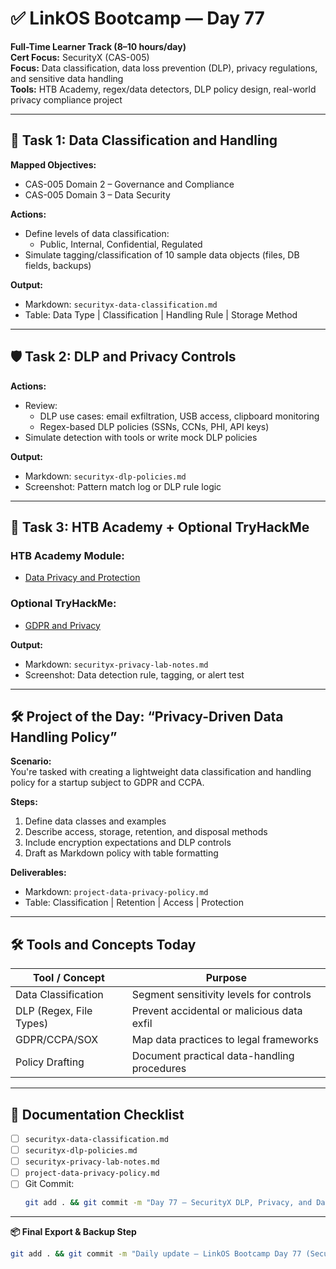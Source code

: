 # ✅ LinkOS Bootcamp — Day 77

**Full-Time Learner Track (8–10 hours/day)**  
**Cert Focus:** SecurityX (CAS-005)  
**Focus:** Data classification, data loss prevention (DLP), privacy regulations, and sensitive data handling  
**Tools:** HTB Academy, regex/data detectors, DLP policy design, real-world privacy compliance project

---

## 📁 Task 1: Data Classification and Handling

**Mapped Objectives:**  
- CAS-005 Domain 2 – Governance and Compliance  
- CAS-005 Domain 3 – Data Security

**Actions:**  
- Define levels of data classification:
  - Public, Internal, Confidential, Regulated  
- Simulate tagging/classification of 10 sample data objects (files, DB fields, backups)

**Output:**  
- Markdown: `securityx-data-classification.md`  
- Table: Data Type | Classification | Handling Rule | Storage Method

---

## 🛡 Task 2: DLP and Privacy Controls

**Actions:**  
- Review:
  - DLP use cases: email exfiltration, USB access, clipboard monitoring  
  - Regex-based DLP policies (SSNs, CCNs, PHI, API keys)  
- Simulate detection with tools or write mock DLP policies

**Output:**  
- Markdown: `securityx-dlp-policies.md`  
- Screenshot: Pattern match log or DLP rule logic

---

## 🧪 Task 3: HTB Academy + Optional TryHackMe

### HTB Academy Module:
- [Data Privacy and Protection](https://academy.hackthebox.com/module/119)

### Optional TryHackMe:
- [GDPR and Privacy](https://tryhackme.com/room/gdpr)

**Output:**  
- Markdown: `securityx-privacy-lab-notes.md`  
- Screenshot: Data detection rule, tagging, or alert test

---

## 🛠️ Project of the Day: “Privacy-Driven Data Handling Policy”

**Scenario:**  
You're tasked with creating a lightweight data classification and handling policy for a startup subject to GDPR and CCPA.

**Steps:**  
1. Define data classes and examples  
2. Describe access, storage, retention, and disposal methods  
3. Include encryption expectations and DLP controls  
4. Draft as Markdown policy with table formatting

**Deliverables:**  
- Markdown: `project-data-privacy-policy.md`  
- Table: Classification | Retention | Access | Protection

---

## 🛠️ Tools and Concepts Today

| Tool / Concept       | Purpose                                        |
|----------------------|------------------------------------------------|
| Data Classification  | Segment sensitivity levels for controls       |
| DLP (Regex, File Types) | Prevent accidental or malicious data exfil |
| GDPR/CCPA/SOX        | Map data practices to legal frameworks        |
| Policy Drafting      | Document practical data-handling procedures   |

---

## 📁 Documentation Checklist

- [ ] `securityx-data-classification.md`  
- [ ] `securityx-dlp-policies.md`  
- [ ] `securityx-privacy-lab-notes.md`  
- [ ] `project-data-privacy-policy.md`  
- [ ] Git Commit:
  ```bash
  git add . && git commit -m "Day 77 – SecurityX DLP, Privacy, and Data Classification" && git push origin main
  ```

---

**📦 Final Export & Backup Step**

```bash
git add . && git commit -m "Daily update – LinkOS Bootcamp Day 77 (SecurityX Data Privacy and Handling)" && git push origin main
```
